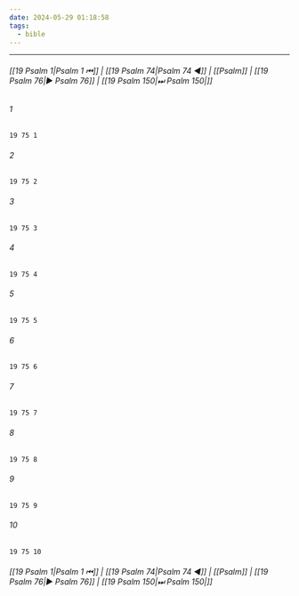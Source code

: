 ```yaml
---
date: 2024-05-29 01:18:58
tags:
  - bible
---
```

___

###### [[19 Psalm 1|Psalm 1 ⏮]] | [[19 Psalm 74|Psalm 74 ◀]] | [[Psalm]] | [[19 Psalm 76|▶ Psalm 76]] | [[19 Psalm 150|⏭ Psalm 150|]]

###### 1
``` verse
19 75 1 
```
###### 2
``` verse
19 75 2 
```
###### 3
``` verse
19 75 3 
```
###### 4
``` verse
19 75 4 
```
###### 5
``` verse
19 75 5 
```
###### 6
``` verse
19 75 6 
```
###### 7
``` verse
19 75 7 
```
###### 8
``` verse
19 75 8 
```
###### 9
``` verse
19 75 9 
```
###### 10
``` verse
19 75 10 
```

###### [[19 Psalm 1|Psalm 1 ⏮]] | [[19 Psalm 74|Psalm 74 ◀]] | [[Psalm]] | [[19 Psalm 76|▶ Psalm 76]] | [[19 Psalm 150|⏭ Psalm 150|]]

